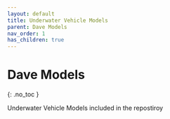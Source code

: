 ```yaml
---
layout: default
title: Underwater Vehicle Models
parent: Dave Models
nav_order: 1
has_children: true
---
```


# Dave Models
{: .no_toc }

Underwater Vehicle Models included in the repostiroy
